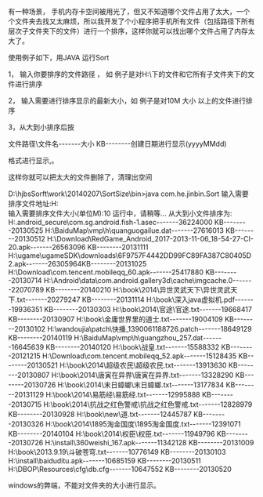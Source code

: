 有一种场景， 手机内存卡空间被用光了，但又不知道哪个文件占用了太大，一个个文件夹去找又太麻烦，所以我开发了个小程序把手机所有文件（包括路径下所有层次子文件夹下的文件）进行一个排序，这样你就可以找出哪个文件占用了内存太大了。

 

 

使用例子如下，用JAVA 运行Sort

1， 输入你要排序的文件路径 ， 如 例子是对H:\下的文件和它所有子文件夹下的文件进行排序

2， 输入需要进行排序显示的最新大小，如 例子是对10M 大小 以上的文件进行排序

3，从大到小排序后按

文件路径\文件名-------大小 KB--------创建日期进行显示(yyyyMMdd)

格式进行显示,。

这样你就可以把太大的文件删除了，清理出空间

 

 

D:\hjbsSorft\work\20140207\SortSize\bin>java com.he.jinbin.Sort
输入需要排序文件地址:H:\
输入需要排序文件大小(单位M):10
运行中，请稍等...
从大到小文件排序为:
H:\.android_secure\com.sg.android.fish-1.asec-------36224000 KB--------20130525
H:\BaiduMap\vmp\h\quanguogailue.dat-------27616013 KB--------20130512
H:\Download\RedGame_Android_2017-2013-11-06_18-54-27-CI-20.apk-------26563096 KB--------20131111
H:\ugame\ugameSDK\downloads\6F9757F4442DD99FC89FA387C80405D2.apk-------26305964KB--------20131025
H:\Download\com.tencent.mobileqq_60.apk-------25417880 KB--------20130714
H:\Android\data\com.android.gallery3d\cache\imgcache.0-------22070789 KB--------20140210
H:\book\2014\异世灵武天下\异世灵武天下.txt-------20279247 KB--------20131114
H:\book\深入java虚拟机.pdf-------19936351 KB--------20130303
H:\book\2014\官途\官途.txt-------19668417 KB--------20130907
H:\book\金庸世界里的道士.txt-------19004109 KB--------20130102
H:\wandoujia\patch\快播_1390061188726.patch-------18649129 KB--------20140119
H:\BaiduMap\vmp\h\guangzhou_257.dat-------16645639 KB--------20140120
H:\book\战皇.txt-------15588332 KB--------20121215
H:\Download\com.tencent.mobileqq_52.apk-------15128435 KB--------20130521
H:\book\2014\超级农民\超级农民.txt-------13913630 KB--------20130807
H:\book\2014\唐寅在异界\唐寅在异界.txt-------13328290 KB--------20130726
H:\book\2014\末日蟑螂\末日蟑螂.txt-------13177834 KB--------20131129
H:\book\2014\易筋经\易筋经.txt-------12995888 KB--------20130715
H:\book\2014\抗战之红色警戒\抗战之红色警戒.txt-------12828979 KB--------20130928
H:\book\new\道.txt-------12445787 KB--------20130326
H:\book\2014\1895淘金国度\1895淘金国度.txt-------12391071 KB--------20140104
H:\book\2014\权臣\权臣.txt-------11949796 KB--------20130726
H:\install\360weishi_167.apk-------11342128 KB--------20131009
H:\book\2013.9.19\斗破苍穹.txt-------10776149 KB--------20130103
H:\install\baiduditu.apk-------10685159 KB--------20130511
H:\DBOP\Resources\cfg\db.cfg-------10647552 KB--------20130520

 

 

windows的弊端，不能对文件夹的大小进行显示。

 
